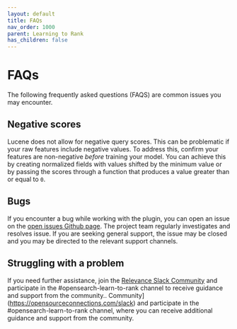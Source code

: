 ```yaml
---
layout: default
title: FAQs
nav_order: 1000
parent: Learning to Rank
has_children: false
---
```


# FAQs

The following frequently asked questions (FAQS) are common issues you may encounter.

## Negative scores

Lucene does not allow for negative query scores. This can be problematic if your raw features include negative values. To address this, confirm your features are non-negative _before_ training your model. You can achieve this by creating normalized fields with values shifted by the minimum value or by passing the scores through a function that produces a value greater than or equal to `0`.

## Bugs

If you encounter a bug while working with the plugin, you can open an issue on the [open issues Github page](https://github.com/opensearch-project/opensearch-learning-to-rank-base/issues). The project team regularly investigates and resolves issue. If you are seeking general support, the issue may be closed and you may be directed to the relevant support channels.

## Struggling with a problem

If you need further assistance, join the [Relevance Slack Community](https://opensourceconnections.com/slack) and participate in the #opensearch-learn-to-rank channel to receive guidance and support from the community..
Community](https://opensourceconnections.com/slack) and participate in the #opensearch-learn-to-rank channel, where you can receive additional guidance and support from the community.

